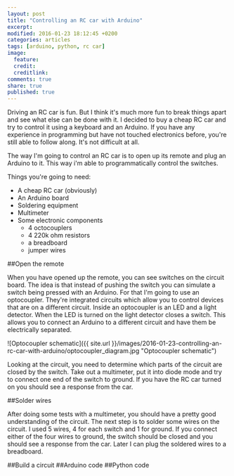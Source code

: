 ```yaml
---
layout: post
title: "Controlling an RC car with Arduino"
excerpt:
modified: 2016-01-23 18:12:45 +0200
categories: articles
tags: [arduino, python, rc car]
image:
  feature:
  credit:
  creditlink:
comments: true
share: true
published: true
---
```

Driving an RC car is fun. But I think it's much more fun to break things apart and see what else can be done with it. I decided to buy a cheap RC car and try to control it using a keyboard and an Arduino. If you have any experience in programming but have not touched electronics before, you're still able to follow along. It's not difficult at all.

The way I'm going to control an RC car is to open up its remote and plug an Arduino to it. This way i'm able to programmatically control the switches.

Things you're going to need:

* A cheap RC car (obviously)
* An Arduino board
* Soldering equipment
* Multimeter
* Some electronic components
  * 4 octocouplers
  * 4 220k ohm resistors
  * a breadboard
  * jumper wires

##Open the remote

When you have opened up the remote, you can see switches on the circuit board. The idea is that instead of pushing the switch you can simulate a switch being pressed with an Arduino. For that I'm going to use an optocoupler. They're integrated circuits which allow you to control devices that are on a different circuit. Inside an optocoupler is an LED and a light detector. When the LED is turned on the light detector closes a switch. This allows you to connect an Arduino to a different circuit and have them be electrically separated.

![Optocoupler schematic]({{ site.url }}/images/2016-01-23-controlling-an-rc-car-with-arduino/optocoupler_diagram.jpg "Optocoupler schematic")

Looking at the circuit, you need to determine which parts of the circuit are closed by the switch. Take out a multimeter, put it into diode mode and try to connect one end of the switch to ground. If you have the RC car turned on you should see a response from the car.

##Solder wires

After doing some tests with a multimeter, you should have a pretty good understanding of the circuit. The next step is to solder some wires on the circuit. I used 5 wires, 4 for each switch and 1 for ground. If you connect either of the four wires to ground, the switch should be closed and you should see a response from the car. Later I can plug the soldered wires to a breadboard.

##Build a circuit
##Arduino code
##Python code
